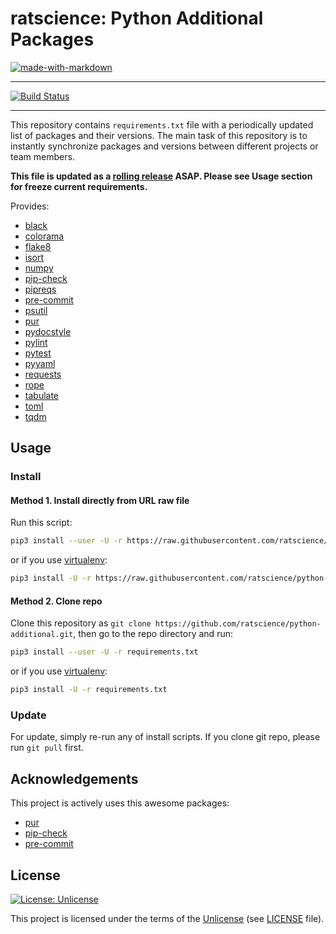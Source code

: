 # ratscience: Python Additional Packages

[![made-with-markdown](https://img.shields.io/badge/Made%20with-Markdown-2d2d2d.svg?style=flat-square)](http://commonmark.org)

---

[![Build Status](https://travis-ci.org/ratscience/python-additional.svg?branch=master)](https://travis-ci.org/ratscience/python-additional)

---

This repository contains `requirements.txt` file with a periodically updated list of packages and their versions.
The main task of this repository is to instantly synchronize packages and versions between different projects or team members.

**This file is updated as a [rolling release](https://ru.wikipedia.org/wiki/Rolling_release) ASAP. Please see Usage section for freeze current requirements.**

Provides:

* [black](https://github.com/psf/black)
* [colorama](https://github.com/tartley/colorama)
* [flake8](https://github.com/pycqa/flake8)
* [isort](https://github.com/timothycrosley/isort)
* [numpy](https://github.com/numpy/numpy)
* [pip-check](https://github.com/bartTC/pip-check)
* [pipreqs](https://github.com/bndr/pipreqs)
* [pre-commit](https://github.com/pre-commit/pre-commit)
* [psutil](https://github.com/giampaolo/psutil)
* [pur](https://github.com/alanhamlett/pip-update-requirements)
* [pydocstyle](https://github.com/PyCQA/pydocstyle)
* [pylint](https://github.com/PyCQA/pylint)
* [pytest](https://github.com/pytest-dev/pytest)
* [pyyaml](https://github.com/yaml/pyyaml)
* [requests](https://github.com/psf/requests)
* [rope](https://github.com/python-rope/rope)
* [tabulate](https://github.com/astanin/python-tabulate)
* [toml](https://github.com/uiri/toml)
* [tqdm](https://github.com/tqdm/tqdm)

## Usage

### Install

#### Method 1. Install directly from URL raw file

Run this script:

```bash
pip3 install --user -U -r https://raw.githubusercontent.com/ratscience/python-additional/master/requirements.txt
```

or if you use [virtualenv](https://github.com/pypa/virtualenv):

```bash
pip3 install -U -r https://raw.githubusercontent.com/ratscience/python-additional/master/requirements.txt
```

#### Method 2. Clone repo

Clone this repository as `git clone https://github.com/ratscience/python-additional.git`, then go to the repo directory and run:

```bash
pip3 install --user -U -r requirements.txt
```

or if you use [virtualenv](https://github.com/pypa/virtualenv):

```bash
pip3 install -U -r requirements.txt
```

### Update

For update, simply re-run any of install scripts. If you clone git repo, please run `git pull` first.

## Acknowledgements

This project is actively uses this awesome packages:

* [pur](https://github.com/alanhamlett/pip-update-requirements)
* [pip-check](https://github.com/bartTC/pip-check)
* [pre-commit](https://github.com/pre-commit/pre-commit)

## License

[![License: Unlicense](https://img.shields.io/badge/License-Unlicense-green.svg?style=flat-square)](https://unlicense.org/)

This project is licensed under the terms of the [Unlicense](https://unlicense.org/) (see [LICENSE](<https://github.com/ratscience/python-additional/blob/master/LICENSE>) file).
